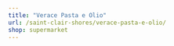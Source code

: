 ```yaml
---
title: "Verace Pasta e Olio"
url: /saint-clair-shores/verace-pasta-e-olio/
shop: supermarket
---
```

